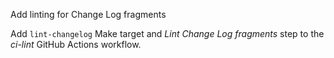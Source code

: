 Add linting for Change Log fragments

Add `lint-changelog` Make target and *Lint Change Log fragments* step to the
*ci-lint* GitHub Actions workflow.
